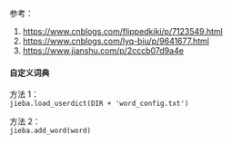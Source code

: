 
参考： 
1. https://www.cnblogs.com/flippedkiki/p/7123549.html  
2. https://www.cnblogs.com/lyq-biu/p/9641677.html
3. https://www.jianshu.com/p/2cccb07d9a4e  





#### 自定义词典  

方法 1：  
`jieba.load_userdict(DIR + 'word_config.txt')` 

方法 2：  
`jieba.add_word(word)`  



